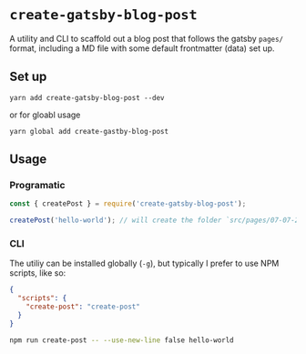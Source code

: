 # `create-gatsby-blog-post`

A utility and CLI to scaffold out a blog post that follows the gatsby `pages/` format, including a MD file with some default frontmatter (data) set up.

## Set up

`yarn add create-gatsby-blog-post --dev`

or for gloabl usage

`yarn global add create-gastby-blog-post`

## Usage

### Programatic

```javascript
const { createPost } = require('create-gatsby-blog-post');

createPost('hello-world'); // will create the folder `src/pages/07-07-2017-hello-world`
```

### CLI

The utiliy can be installed globally (`-g`), but typically I prefer to use NPM scripts, like so:

```json
{
  "scripts": {
    "create-post": "create-post"
  }
}
```

```bash
npm run create-post -- --use-new-line false hello-world
```
